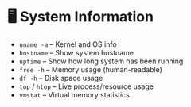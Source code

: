 # 🖥️ System Information

- `uname -a` – Kernel and OS info
- `hostname` – Show system hostname
- `uptime` – Show how long system has been running
- `free -h` – Memory usage (human-readable)
- `df -h` – Disk space usage
- `top` / `htop` – Live process/resource usage
- `vmstat` – Virtual memory statistics

